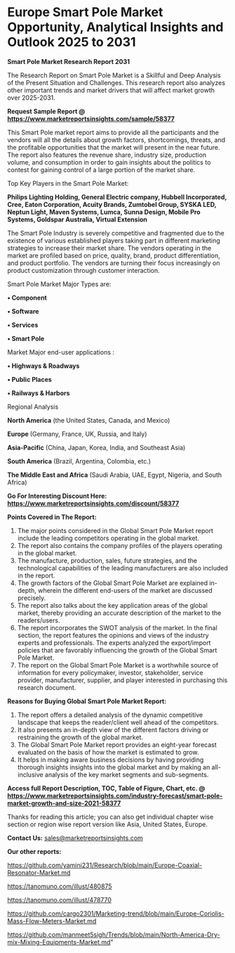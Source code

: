# Europe Smart Pole Market Opportunity, Analytical Insights and Outlook 2025 to 2031

<strong>Smart Pole Market Research Report 2031</strong>

The Research Report on Smart Pole Market is a Skillful and Deep Analysis of the Present Situation and Challenges. This research report also analyzes other important trends and market drivers that will affect market growth over 2025-2031.

<strong>Request Sample Report @ <a href=https://www.marketreportsinsights.com/sample/58377>https://www.marketreportsinsights.com/sample/58377</a></strong>

This Smart Pole market report aims to provide all the participants and the vendors will all the details about growth factors, shortcomings, threats, and the profitable opportunities that the market will present in the near future. The report also features the revenue share, industry size, production volume, and consumption in order to gain insights about the politics to contest for gaining control of a large portion of the market share.

Top Key Players in the Smart Pole Market:

<strong>Philips Lighting Holding, General Electric company, Hubbell Incorporated, Cree, Eaton Corporation, Acuity Brands, Zumtobel Group, SYSKA LED, Neptun Light, Maven Systems, Lumca, Sunna Design, Mobile Pro Systems, Goldspar Australia, Virtual Extension</strong>

The Smart Pole Industry is severely competitive and fragmented due to the existence of various established players taking part in different marketing strategies to increase their market share. The vendors operating in the market are profiled based on price, quality, brand, product differentiation, and product portfolio. The vendors are turning their focus increasingly on product customization through customer interaction.

Smart Pole Market Major Types are:

<strong>• Component

• Software

• Services

• Smart Pole</strong>

Market Major end-user applications :

<strong>• Highways & Roadways

• Public Places

• Railways & Harbors</strong>

Regional Analysis

</u><strong><b>North America</b></strong> (the United States, Canada, and Mexico)

<strong><b>Europe </b></strong>(Germany, France, UK, Russia, and Italy)

<strong><b>Asia-Pacific</b></strong> (China, Japan, Korea, India, and Southeast Asia)

<strong><b>South America</b></strong> (Brazil, Argentina, Colombia, etc.)

<strong><b>The Middle East and Africa</b></strong> (Saudi Arabia, UAE, Egypt, Nigeria, and South Africa)

<strong>Go For Interesting Discount Here: <a href=https://www.marketreportsinsights.com/discount/58377>https://www.marketreportsinsights.com/discount/58377</a></strong>

<strong>Points Covered in The Report:</strong>
<ol>
  <li>The major points considered in the Global Smart Pole Market report include the leading competitors operating in the global market.</li>
  <li>The report also contains the company profiles of the players operating in the global market.</li>
  <li>The manufacture, production, sales, future strategies, and the technological capabilities of the leading manufacturers are also included in the report.</li>
  <li>The growth factors of the Global Smart Pole Market are explained in-depth, wherein the different end-users of the market are discussed precisely.</li>
  <li>The report also talks about the key application areas of the global market, thereby providing an accurate description of the market to the readers/users.</li>
  <li>The report incorporates the SWOT analysis of the market. In the final section, the report features the opinions and views of the industry experts and professionals. The experts analyzed the export/import policies that are favorably influencing the growth of the Global Smart Pole Market.</li>
  <li>The report on the Global Smart Pole Market is a worthwhile source of information for every policymaker, investor, stakeholder, service provider, manufacturer, supplier, and player interested in purchasing this research document.</li>
</ol>
<strong>Reasons for Buying Global Smart Pole Market Report:</strong>

<ol>
  <li>The report offers a detailed analysis of the dynamic competitive landscape that keeps the reader/client well ahead of the competitors.</li>
  <li>It also presents an in-depth view of the different factors driving or restraining the growth of the global market.</li>
  <li>The Global Smart Pole Market report provides an eight-year forecast evaluated on the basis of how the market is estimated to grow.</li>
  <li>It helps in making aware business decisions by having providing thorough insights insights into the global market and by making an all-inclusive analysis of the key market segments and sub-segments.</li>
</ol>
<strong>Access full Report Description, TOC, Table of Figure, Chart, etc. @ <a href=https://www.marketreportsinsights.com/industry-forecast/smart-pole-market-growth-and-size-2021-58377>https://www.marketreportsinsights.com/industry-forecast/smart-pole-market-growth-and-size-2021-58377</a></strong>


Thanks for reading this article; you can also get individual chapter wise section or region wise report version like Asia, United States, Europe.

<strong>Contact Us:</strong>
sales@marketreportsinsights.com

<strong>Our other reports:</strong>

<a href=https://github.com/yamini231/Research/blob/main/Europe-Coaxial-Resonator-Market.md>https://github.com/yamini231/Research/blob/main/Europe-Coaxial-Resonator-Market.md</a>

<a href=https://tanomuno.com/illust/480875>https://tanomuno.com/illust/480875</a>

<a href=https://tanomuno.com/illust/478770>https://tanomuno.com/illust/478770</a>

<a href=https://github.com/cargo2301/Marketing-trend/blob/main/Europe-Coriolis-Mass-Flow-Meters-Market.md>https://github.com/cargo2301/Marketing-trend/blob/main/Europe-Coriolis-Mass-Flow-Meters-Market.md</a>

<a href=https://github.com/manmeet5sigh/Trends/blob/main/North-America-Dry-mix-Mixing-Equipments-Market.md>https://github.com/manmeet5sigh/Trends/blob/main/North-America-Dry-mix-Mixing-Equipments-Market.md</a>"
